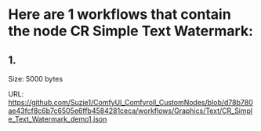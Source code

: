 # Here are 1 workflows that contain the node CR Simple Text Watermark:

## 1. 

Size: 5000 bytes

URL: https://github.com/Suzie1/ComfyUI_Comfyroll_CustomNodes/blob/d78b780ae43fcf8c6b7c6505e6ffb4584281ceca/workflows/Graphics/Text/CR_Simple_Text_Watermark_demo1.json

